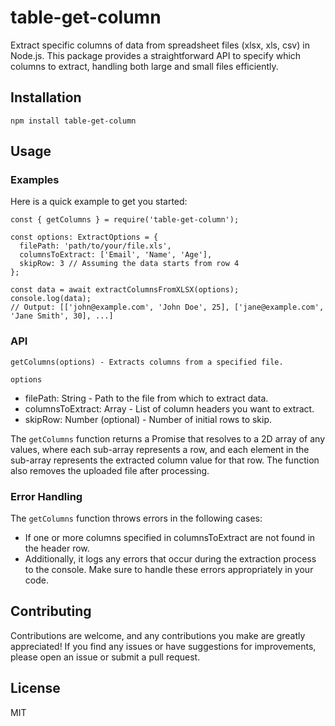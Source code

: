 # table-get-column

Extract specific columns of data from spreadsheet files (xlsx, xls, csv) in Node.js. This package provides a straightforward API to specify which columns to extract, handling both large and small files efficiently.

## Installation

```
npm install table-get-column
```

## Usage

### Examples

Here is a quick example to get you started:

```
const { getColumns } = require('table-get-column');

const options: ExtractOptions = {
  filePath: 'path/to/your/file.xls',
  columnsToExtract: ['Email', 'Name', 'Age'],
  skipRow: 3 // Assuming the data starts from row 4
};

const data = await extractColumnsFromXLSX(options);
console.log(data);
// Output: [['john@example.com', 'John Doe', 25], ['jane@example.com', 'Jane Smith', 30], ...]

```

### API

```
getColumns(options) - Extracts columns from a specified file.
```

`options`

- filePath: String - Path to the file from which to extract data.
- columnsToExtract: Array<String> - List of column headers you want to extract.
- skipRow: Number (optional) - Number of initial rows to skip.

The `getColumns` function returns a Promise that resolves to a 2D array of any values, where each sub-array represents a row, and each element in the sub-array represents the extracted column value for that row. The function also removes the uploaded file after processing.

### Error Handling

The `getColumns` function throws errors in the following cases:

- If one or more columns specified in columnsToExtract are not found in the header row.
- Additionally, it logs any errors that occur during the extraction process to the console. Make sure to handle these errors appropriately in your code.

## Contributing

Contributions are welcome, and any contributions you make are greatly appreciated! If you find any issues or have suggestions for improvements, please open an issue or submit a pull request.

## License

MIT
